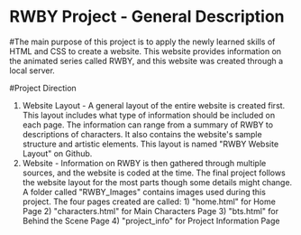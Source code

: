 # RWBY Project - General Description
#The main purpose of this project is to apply the newly learned skills of HTML and CSS to create a website. This website provides information on the animated series called RWBY, and this website was created through a local server.

#Project Direction
1) Website Layout - A general layout of the entire website is created first. This layout includes what type of information should be included on each page. The information can range from a summary of RWBY to descriptions of characters. It also contains the website's sample structure and artistic elements. This layout is named "RWBY Website Layout" on Github. 
2) Website - Information on RWBY is then gathered through multiple sources, and the website is coded at the time. The final project follows the website layout for the most parts though some details might change. A folder called "RWBY_Images" contains images used during this project. The four pages created are called:
        1) "home.html" for Home Page
        2) "characters.html" for Main Characters Page 
        3) "bts.html" for Behind the Scene Page
        4) "project_info" for Project Information Page 
  
